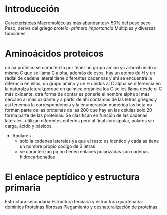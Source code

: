 #  Introducción
Características 
Macromoléculas más abundantes> 50% del peso seco
Peso, deriva del griego *proteio=primera importancia*
Múltiples y diversas funciones:

# Aminoácidos proteicos
un aa proteico se caracteriza por tener un grupo amino yc arboxil unido al mismo C que se llama C alpha, además de esos, hay un atomo de H y un radial de cadena lateral tiene diferentes cadennas y ahí se encuentra la diferncia en ellos, un grupo amino y un H unidos al C alpha se diferencia en la naturalza lateral,porque en química orgánica los C se les llama desde el C más oxidante, otra forma de contar es ponerle el nombre alpha al más cercano al más oxidante y a partir de ahí contamos de las letras griegas y asi tenemos la correspondencia y la enumeración numérica
las beta no forman parte de las proteínas de las 200 que hay en las células solo 20 forma parte de las proteínas.
Se clasifican en función de las cadenas laterales, utilizan diferentes criterios pero al final son: apolar, polares sin carga, ácido y básicos.
- Apolares
	- solo la cadenas laterales ya que el resto es idéntico y cada aa tiene un nombre propio codigo de 3 letras
	- se caracterizan pq no tienen enlaces polarizadas son cadenas hidrocarbonadas


# El enlace peptídico y estructura primaria
Estructura secundaria
Estructura terciaria y estructura quartenaria: dominios
Proteínas fibrosas
Plegamiento y desnaturalización de proteínas
